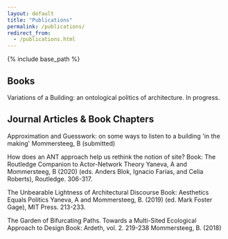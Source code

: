 ```yaml
---
layout: default
title: "Publications"
permalink: /publications/
redirect_from: 
  - /publications.html
---
```

{% include base_path %}
## Books

Variations of a Building: an ontological politics of architecture. In progress.

## Journal Articles & Book Chapters

Approximation and Guesswork: on some ways to listen to a building 'in the making'
Mommersteeg, B (submitted)

How does an ANT approach help us rethink the notion of site? 
Book: The Routledge Companion to Actor-Network Theory
Yaneva, A and Mommersteeg, B (2020)
(eds. Anders Blok, Ignacio Farías, and Celia Roberts), Routledge. 306-317.

The Unbearable Lightness of Architectural Discourse
Book: Aesthetics Equals Politics
Yaneva, A and Mommersteeg, B. (2019)
(ed. Mark Foster Gage), MIT Press. 213-233.

The Garden of Bifurcating Paths. Towards a Multi-Sited Ecological Approach to Design 
Book: Ardeth, vol. 2. 219-238
Mommersteeg, B. (2018)